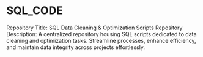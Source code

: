 # SQL_CODE
Repository Title: SQL Data Cleaning &amp; Optimization Scripts  Repository Description: A centralized repository housing SQL scripts dedicated to data cleaning and optimization tasks. Streamline processes, enhance efficiency, and maintain data integrity across projects effortlessly.
